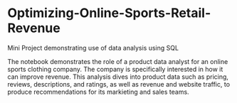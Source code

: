 # Optimizing-Online-Sports-Retail-Revenue
Mini Project demonstrating use of data analysis using SQL

<p>The <href link="https://github.com/jonpresto/Optimizing-Online-Sports-Retail-Revenue/blob/main/sql%20notebook.ipynb"> notebook </href> demonstrates the role of a product data analyst for an online sports clothing company.  The company is specifically interested in how it can improve revenue.  This analysis dives into product data such as pricing, reviews, descriptions, and ratings, as well as revenue and website traffic, to produce recommendations for its markieting and sales teams.</p>

